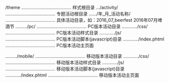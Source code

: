 /theme                    	....................................... 样式根目录
.../activity/				....................................... 专题活动根目录
....../年_月_活动名称/		....................................... 具体活动目录，如：2016_07_beerfest  2016年07月啤酒节
........./pc/				....................................... PC版本活动目录
............/css/			....................................... PC版本活动样式目录
............/js/			....................................... PC版本活动脚本(javascript)目录
............/index.phtml	....................................... PC版本活动主页面

........./mobile/			....................................... 移动版本活动目录
............/css/			....................................... 移动版本活动样式目录
............/js/			....................................... 移动版本活动脚本(javascript)目录
............/index.phtml	....................................... 移动版本活动主页面